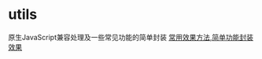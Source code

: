 # utils
原生JavaScript兼容处理及一些常见功能的简单封装
[常用效果方法,简单功能封装效果](https://liuxinyi2015hfut.github.io/practices/)